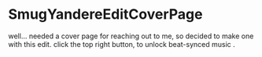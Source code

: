 # SmugYandereEditCoverPage
well... needed a cover page for reaching out to me, so decided to make one with this edit.
click the top right button, to unlock beat-synced music <Holy>.
